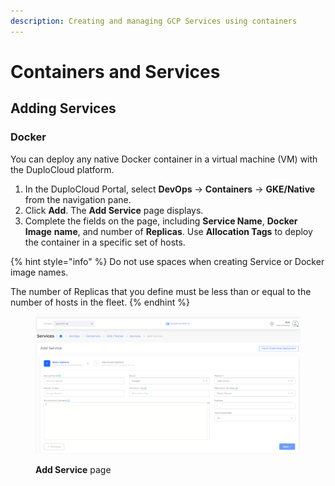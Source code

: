 ```yaml
---
description: Creating and managing GCP Services using containers
---
```


# Containers and Services

## Adding Services

### Docker <a href="#0-toc-title" id="0-toc-title"></a>

You can deploy any native Docker container in a virtual machine (VM) with the DuploCloud platform.&#x20;

1. In the DuploCloud Portal, select **DevOps** -> **Containers** -> **GKE/Native** from the navigation pane.&#x20;
2. Click **Add**. The **Add Service** page displays.
3. Complete the fields on the page, including **Service Name**, **Docker Image** **name**, and number of **Replicas**. Use **Allocation Tags** to deploy the container in a specific set of hosts.&#x20;

{% hint style="info" %}
Do not use spaces when creating Service or Docker image names.

The number of Replicas that you define must be less than or equal to the number of hosts in the fleet.
{% endhint %}

<figure><img src="../../.gitbook/assets/GCP_K8S_Service_Add.png" alt=""><figcaption><p><strong>Add Service</strong> page</p></figcaption></figure>

